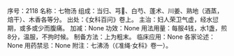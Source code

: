 序号：2118
名称：七物汤
组成：当归、芎、白芍、蓬术、川姜、熟地（酒蒸，焙干）、木香各等分。
出处：《女科百问》卷上。
主治：妇人荣卫气虚，经水愆期，或多或少而腹痛。
加减：None
功效：None
用法用量：每服4钱，水1盏，煎8分，温服，不拘时候。
制备方法：上为粗末。
临床应用：None
各家论述：None
用药禁忌：None
附注：七沸汤（《准绳·女科》卷一）。
